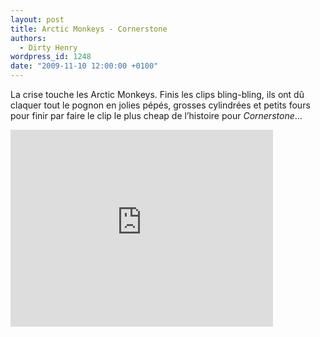 ```yaml
---
layout: post
title: Arctic Monkeys - Cornerstone
authors:
  - Dirty Henry
wordpress_id: 1248
date: "2009-11-10 12:00:00 +0100"
---
```


La crise touche les Arctic Monkeys. Finis les clips bling-bling, ils ont dû
claquer tout le pognon en jolies pépés, grosses cylindrées et petits fours pour
finir par faire le clip le plus cheap de l’histoire pour _Cornerstone_…

<iframe width="420" height="315" src="http://www.youtube.com/embed/LIQz6zZi7R0" frameborder="0" allowfullscreen></iframe>
